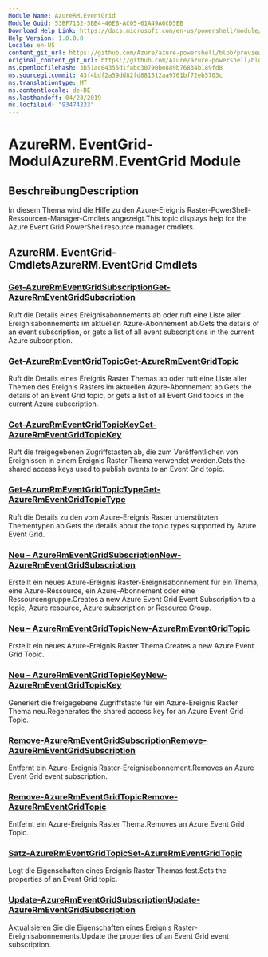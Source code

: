 ```yaml
---
Module Name: AzureRM.EventGrid
Module Guid: 53BF7132-5BB4-46EB-AC05-61A49A6CD5EB
Download Help Link: https://docs.microsoft.com/en-us/powershell/module/azurerm.eventgrid
Help Version: 1.0.0.0
Locale: en-US
content_git_url: https://github.com/Azure/azure-powershell/blob/preview/src/ResourceManager/EventGrid/Commands.EventGrid/help/AzureRM.EventGrid.md
original_content_git_url: https://github.com/Azure/azure-powershell/blob/preview/src/ResourceManager/EventGrid/Commands.EventGrid/help/AzureRM.EventGrid.md
ms.openlocfilehash: 3b51ac04355d1fabc30790be889b76834b189fd8
ms.sourcegitcommit: 43f4bdf2a59dd82fd881512aa9761bf72eb5703c
ms.translationtype: MT
ms.contentlocale: de-DE
ms.lasthandoff: 04/23/2019
ms.locfileid: "93474233"
---
```

# <span data-ttu-id="b07d5-101">AzureRM. EventGrid-Modul</span><span class="sxs-lookup"><span data-stu-id="b07d5-101">AzureRM.EventGrid Module</span></span>
## <span data-ttu-id="b07d5-102">Beschreibung</span><span class="sxs-lookup"><span data-stu-id="b07d5-102">Description</span></span>
<span data-ttu-id="b07d5-103">In diesem Thema wird die Hilfe zu den Azure-Ereignis Raster-PowerShell-Ressourcen-Manager-Cmdlets angezeigt.</span><span class="sxs-lookup"><span data-stu-id="b07d5-103">This topic displays help for the Azure Event Grid PowerShell resource manager cmdlets.</span></span>

## <span data-ttu-id="b07d5-104">AzureRM. EventGrid-Cmdlets</span><span class="sxs-lookup"><span data-stu-id="b07d5-104">AzureRM.EventGrid Cmdlets</span></span>
### [<span data-ttu-id="b07d5-105">Get-AzureRmEventGridSubscription</span><span class="sxs-lookup"><span data-stu-id="b07d5-105">Get-AzureRmEventGridSubscription</span></span>](Get-AzureRmEventGridSubscription.md)
<span data-ttu-id="b07d5-106">Ruft die Details eines Ereignisabonnements ab oder ruft eine Liste aller Ereignisabonnements im aktuellen Azure-Abonnement ab.</span><span class="sxs-lookup"><span data-stu-id="b07d5-106">Gets the details of an event subscription, or gets a list of all event subscriptions in the current Azure subscription.</span></span>

### [<span data-ttu-id="b07d5-107">Get-AzureRmEventGridTopic</span><span class="sxs-lookup"><span data-stu-id="b07d5-107">Get-AzureRmEventGridTopic</span></span>](Get-AzureRmEventGridTopic.md)
<span data-ttu-id="b07d5-108">Ruft die Details eines Ereignis Raster Themas ab oder ruft eine Liste aller Themen des Ereignis Rasters im aktuellen Azure-Abonnement ab.</span><span class="sxs-lookup"><span data-stu-id="b07d5-108">Gets the details of an Event Grid topic, or gets a list of all Event Grid topics in the current Azure subscription.</span></span>

### [<span data-ttu-id="b07d5-109">Get-AzureRmEventGridTopicKey</span><span class="sxs-lookup"><span data-stu-id="b07d5-109">Get-AzureRmEventGridTopicKey</span></span>](Get-AzureRmEventGridTopicKey.md)
<span data-ttu-id="b07d5-110">Ruft die freigegebenen Zugriffstasten ab, die zum Veröffentlichen von Ereignissen in einem Ereignis Raster Thema verwendet werden.</span><span class="sxs-lookup"><span data-stu-id="b07d5-110">Gets the shared access keys used to publish events to an Event Grid topic.</span></span>

### [<span data-ttu-id="b07d5-111">Get-AzureRmEventGridTopicType</span><span class="sxs-lookup"><span data-stu-id="b07d5-111">Get-AzureRmEventGridTopicType</span></span>](Get-AzureRmEventGridTopicType.md)
<span data-ttu-id="b07d5-112">Ruft die Details zu den vom Azure-Ereignis Raster unterstützten Thementypen ab.</span><span class="sxs-lookup"><span data-stu-id="b07d5-112">Gets the details about the topic types supported by Azure Event Grid.</span></span>

### [<span data-ttu-id="b07d5-113">Neu – AzureRmEventGridSubscription</span><span class="sxs-lookup"><span data-stu-id="b07d5-113">New-AzureRmEventGridSubscription</span></span>](New-AzureRmEventGridSubscription.md)
<span data-ttu-id="b07d5-114">Erstellt ein neues Azure-Ereignis Raster-Ereignisabonnement für ein Thema, eine Azure-Ressource, ein Azure-Abonnement oder eine Ressourcengruppe.</span><span class="sxs-lookup"><span data-stu-id="b07d5-114">Creates a new Azure Event Grid Event Subscription to a topic, Azure resource, Azure subscription or Resource Group.</span></span>

### [<span data-ttu-id="b07d5-115">Neu – AzureRmEventGridTopic</span><span class="sxs-lookup"><span data-stu-id="b07d5-115">New-AzureRmEventGridTopic</span></span>](New-AzureRmEventGridTopic.md)
<span data-ttu-id="b07d5-116">Erstellt ein neues Azure-Ereignis Raster Thema.</span><span class="sxs-lookup"><span data-stu-id="b07d5-116">Creates a new Azure Event Grid Topic.</span></span>

### [<span data-ttu-id="b07d5-117">Neu – AzureRmEventGridTopicKey</span><span class="sxs-lookup"><span data-stu-id="b07d5-117">New-AzureRmEventGridTopicKey</span></span>](New-AzureRmEventGridTopicKey.md)
<span data-ttu-id="b07d5-118">Generiert die freigegebene Zugriffstaste für ein Azure-Ereignis Raster Thema neu.</span><span class="sxs-lookup"><span data-stu-id="b07d5-118">Regenerates the shared access key for an Azure Event Grid Topic.</span></span>

### [<span data-ttu-id="b07d5-119">Remove-AzureRmEventGridSubscription</span><span class="sxs-lookup"><span data-stu-id="b07d5-119">Remove-AzureRmEventGridSubscription</span></span>](Remove-AzureRmEventGridSubscription.md)
<span data-ttu-id="b07d5-120">Entfernt ein Azure-Ereignis Raster-Ereignisabonnement.</span><span class="sxs-lookup"><span data-stu-id="b07d5-120">Removes an Azure Event Grid event subscription.</span></span>

### [<span data-ttu-id="b07d5-121">Remove-AzureRmEventGridTopic</span><span class="sxs-lookup"><span data-stu-id="b07d5-121">Remove-AzureRmEventGridTopic</span></span>](Remove-AzureRmEventGridTopic.md)
<span data-ttu-id="b07d5-122">Entfernt ein Azure-Ereignis Raster Thema.</span><span class="sxs-lookup"><span data-stu-id="b07d5-122">Removes an Azure Event Grid Topic.</span></span>

### [<span data-ttu-id="b07d5-123">Satz-AzureRmEventGridTopic</span><span class="sxs-lookup"><span data-stu-id="b07d5-123">Set-AzureRmEventGridTopic</span></span>](Set-AzureRmEventGridTopic.md)
<span data-ttu-id="b07d5-124">Legt die Eigenschaften eines Ereignis Raster Themas fest.</span><span class="sxs-lookup"><span data-stu-id="b07d5-124">Sets the properties of an Event Grid topic.</span></span>

### [<span data-ttu-id="b07d5-125">Update-AzureRmEventGridSubscription</span><span class="sxs-lookup"><span data-stu-id="b07d5-125">Update-AzureRmEventGridSubscription</span></span>](Update-AzureRmEventGridSubscription.md)
<span data-ttu-id="b07d5-126">Aktualisieren Sie die Eigenschaften eines Ereignis Raster-Ereignisabonnements.</span><span class="sxs-lookup"><span data-stu-id="b07d5-126">Update the properties of an Event Grid event subscription.</span></span>

